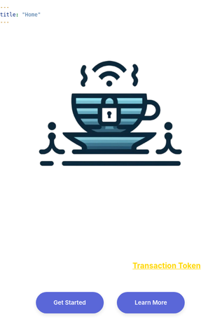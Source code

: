 ```yaml
---
title: "Home"
---
```


<style>
html, body {
  margin: 0;
  padding: 0;
  width: 100%;
  height: 100%;
  color: #fff;
  background: url('/img/background/image.png');
  background-attachment: fixed;
}

.home {
  text-align: center;
  padding: 4em 1em 6em 1em;
}

.home img {
  width: 350px;
  height: auto;
}

.home h1 {
  font-size: 4vw;
  font-weight: 800;
  margin-bottom: 20px;
}

.home h2 {
  font-size: 2.8vw;
  font-weight: 600;
  margin-bottom: 30px;
}

.home h3 {
  font-size: 1.8vw;
  font-weight: 400;
  margin-bottom: 50px;
}

.home h3 a {
  color: #ffd700;
  font-weight: 700;
  border-radius: 5px;
  transition: background-color 0.3s ease, color 0.3s ease;
  font-size: 1em;
}

.home h3 a:hover {
  color: #fff;
}

.home .buttons {
  margin-top: 30px;
}

.buttons a {
  display: inline-block;
  margin: 0 1em;
  padding: 1.2em 3em;
  border-radius: 30px;
  background: #5a67d8;
  color: #fff;
  text-decoration: none;
  font-size: 1.4vw;
  font-weight: 600;
  box-shadow: 0 4px 8px rgba(0, 0, 0, 0.1);
  transition: background 0.3s ease, transform 0.3s ease, box-shadow 0.3s ease;
}

.buttons a:hover {
  background: #434190;
  transform: scale(1.05);
  box-shadow: 0 6px 12px rgba(0, 0, 0, 0.2);
}

footer {
  background: #333;
  padding: 2em 0;
  text-align: center;
  color: #fff;
}

footer a {
  color: #5a67d8;
  text-decoration: none;
}

@media (max-width: 768px) {
  .home h1, .home h2, .home h3, .buttons a {
    font-size: 5vw;
  }
  
  .home img {
    width: 70%;
  }

  .buttons a {
    padding: 10px 20px;
    font-size: 16px;
  }
}

</style>

<div class="home">
  <img src="/img/logos/image-logo.svg" alt="Tratteria Logo">
  <h1>Tratteria</h1>
  <h2>Transaction Tokens Service</h2>
  <h3>Secure your microservices with <a href="https://www.ietf.org/archive/id/draft-ietf-oauth-transaction-tokens-01.html" target="_blank">Transaction Token</a>.</h3>
  <div class="buttons">
    <a href="/docs/quickstart" class="button"><i class="fas fa-rocket"></i> Get Started</a>
    <a href="/docs" class="button"><i class="fas fa-info-circle"></i> Learn More</a>
  </div>
</div>